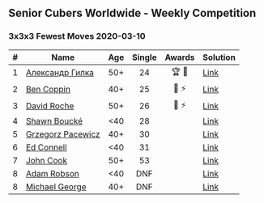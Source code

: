## Senior Cubers Worldwide - Weekly Competition
### 3x3x3 Fewest Moves 2020-03-10

| # | Name | Age | Single | Awards | Solution |
| :--: | -- | :--: | :--: | :--: | :-- |
| 1 | [Александр Гилка](../persons/александр_гилка.md) | 50+ | 24 | 🏆 🥇 | [Link](https://www.facebook.com/events/640532176759268/permalink/641756139970205/) |
| 2 | [Ben Coppin](../persons/ben_coppin.md) | 40+ | 25 | 🥈 ⚡ | [Link](https://www.facebook.com/events/640532176759268/permalink/641063233372829/) |
| 3 | [David Roche](../persons/david_roche.md) | 50+ | 26 | 🥉 ⚡ | [Link](https://www.facebook.com/events/640532176759268/permalink/640978746714611/) |
| 4 | [Shawn Boucké](../persons/shawn_boucke.md) | <40 | 28 |  | [Link](https://www.facebook.com/events/640532176759268/permalink/640567056755780/) |
| 5 | [Grzegorz Pacewicz](../persons/grzegorz_pacewicz.md) | 40+ | 30 |  | [Link](https://www.facebook.com/events/640532176759268/permalink/642597733219379/) |
| 6 | [Ed Connell](../persons/ed_connell.md) | <40 | 31 |  | [Link](https://www.facebook.com/events/640532176759268/permalink/640765876735898/) |
| 7 | [John Cook](../persons/john_cook.md) | 50+ | 53 |  | [Link](https://www.facebook.com/events/640532176759268/permalink/643602313118921/) |
| 8 | [Adam Robson](../persons/adam_robson.md) | <40 | DNF |  | [Link](https://www.facebook.com/events/640532176759268/permalink/641414366671049/) |
| 8 | [Michael George](../persons/michael_george.md) | 40+ | DNF |  | [Link](https://www.facebook.com/events/640532176759268/permalink/641755886636897/) |

<!-- Global site tag (gtag.js) - Google Analytics -->
<script async src="https://www.googletagmanager.com/gtag/js?id=UA-86348435-3"></script>
<script>window.dataLayer = window.dataLayer || []; function gtag() {dataLayer.push(arguments);} gtag('js', new Date()); gtag('config', 'UA-86348435-3');</script>
